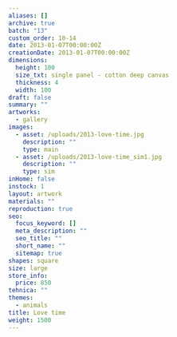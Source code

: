 ```yaml
---
aliases: []
archive: true
batch: "13"
custom_order: 10-14
date: 2013-01-07T00:00:00Z
creationDate: 2013-01-07T00:00:00Z
dimensions:
  height: 100
  size_txt: single panel - cotton deep canvas
  thickness: 4
  width: 100
draft: false
summary: ""
artworks:
  - gallery
images:
  - asset: /uploads/2013-love-time.jpg
    description: ""
    type: main
  - asset: /uploads/2013-love-time_sim1.jpg
    description: ""
    type: sim
inHome: false
instock: 1
layout: artwork
materials: ""
reproduction: true
seo:
  focus_keyword: []
  meta_description: ""
  seo_title: ""
  short_name: ""
  sitemap: true
shapes: square
size: large
store_info:
  price: 850
tehnica: ""
themes:
  - animals
title: Love time
weight: 1500
---
```

